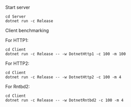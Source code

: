 Start server
```
cd Server
dotnet run -c Release
```


Client benchmarking


For HTTP1: 
```
cd Client
dotnet run -c Release -- -w DotnetHttp1 -c 100 -m 100
```

For HTTP2: 
```
cd Client
dotnet run -c Release -- -w DotnetHttp2 -c 100 -m 4
```

For Rntbd2: 
```
cd Client
dotnet run -c Release -- -w DotnetRntbd2 -c 100 -m 4
```

